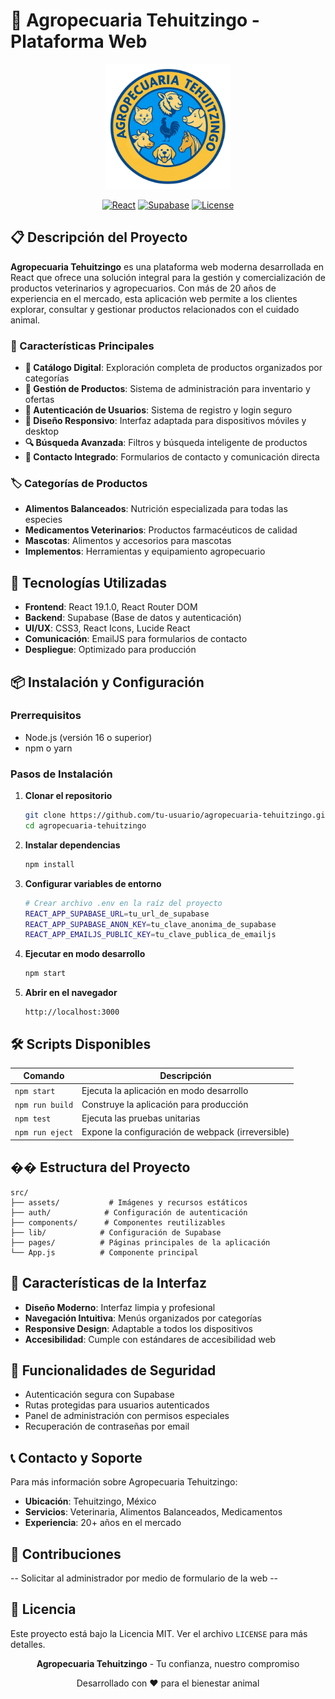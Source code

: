 # 🏥 Agropecuaria Tehuitzingo - Plataforma Web

<div align="center">
  <img src="src/assets/Logo2.png" alt="Agropecuaria Tehuitzingo Logo" width="200"/>
  
  [![React](https://img.shields.io/badge/React-19.1.0-blue.svg)](https://reactjs.org/)
  [![Supabase](https://img.shields.io/badge/Supabase-2.52.0-green.svg)](https://supabase.com/)
  [![License](https://img.shields.io/badge/License-MIT-yellow.svg)](LICENSE)
</div>

## 📋 Descripción del Proyecto

**Agropecuaria Tehuitzingo** es una plataforma web moderna desarrollada en React que ofrece una solución integral para la gestión y comercialización de productos veterinarios y agropecuarios. Con más de 20 años de experiencia en el mercado, esta aplicación web permite a los clientes explorar, consultar y gestionar productos relacionados con el cuidado animal.

### 🎯 Características Principales

- **🏪 Catálogo Digital**: Exploración completa de productos organizados por categorías
- **🛒 Gestión de Productos**: Sistema de administración para inventario y ofertas
- **👥 Autenticación de Usuarios**: Sistema de registro y login seguro
- **📱 Diseño Responsivo**: Interfaz adaptada para dispositivos móviles y desktop
- **🔍 Búsqueda Avanzada**: Filtros y búsqueda inteligente de productos
- **📧 Contacto Integrado**: Formularios de contacto y comunicación directa

### 🏷️ Categorías de Productos

- **Alimentos Balanceados**: Nutrición especializada para todas las especies
- **Medicamentos Veterinarios**: Productos farmacéuticos de calidad
- **Mascotas**: Alimentos y accesorios para mascotas
- **Implementos**: Herramientas y equipamiento agropecuario

## 🚀 Tecnologías Utilizadas

- **Frontend**: React 19.1.0, React Router DOM
- **Backend**: Supabase (Base de datos y autenticación)
- **UI/UX**: CSS3, React Icons, Lucide React
- **Comunicación**: EmailJS para formularios de contacto
- **Despliegue**: Optimizado para producción

## 📦 Instalación y Configuración

### Prerrequisitos

- Node.js (versión 16 o superior)
- npm o yarn

### Pasos de Instalación

1. **Clonar el repositorio**
   ```bash
   git clone https://github.com/tu-usuario/agropecuaria-tehuitzingo.git
   cd agropecuaria-tehuitzingo
   ```

2. **Instalar dependencias**
   ```bash
   npm install
   ```

3. **Configurar variables de entorno**
   ```bash
   # Crear archivo .env en la raíz del proyecto
   REACT_APP_SUPABASE_URL=tu_url_de_supabase
   REACT_APP_SUPABASE_ANON_KEY=tu_clave_anonima_de_supabase
   REACT_APP_EMAILJS_PUBLIC_KEY=tu_clave_publica_de_emailjs
   ```

4. **Ejecutar en modo desarrollo**
   ```bash
   npm start
   ```

5. **Abrir en el navegador**
   ```
   http://localhost:3000
   ```

## 🛠️ Scripts Disponibles

| Comando | Descripción |
|---------|-------------|
| `npm start` | Ejecuta la aplicación en modo desarrollo |
| `npm run build` | Construye la aplicación para producción |
| `npm test` | Ejecuta las pruebas unitarias |
| `npm run eject` | Expone la configuración de webpack (irreversible) |

## �� Estructura del Proyecto

```
src/
├── assets/           # Imágenes y recursos estáticos
├── auth/            # Configuración de autenticación
├── components/      # Componentes reutilizables
├── lib/            # Configuración de Supabase
├── pages/          # Páginas principales de la aplicación
└── App.js          # Componente principal
```

## 🎨 Características de la Interfaz

- **Diseño Moderno**: Interfaz limpia y profesional
- **Navegación Intuitiva**: Menús organizados por categorías
- **Responsive Design**: Adaptable a todos los dispositivos
- **Accesibilidad**: Cumple con estándares de accesibilidad web

## 🔐 Funcionalidades de Seguridad

- Autenticación segura con Supabase
- Rutas protegidas para usuarios autenticados
- Panel de administración con permisos especiales
- Recuperación de contraseñas por email

## 📞 Contacto y Soporte

Para más información sobre Agropecuaria Tehuitzingo:

- **Ubicación**: Tehuitzingo, México
- **Servicios**: Veterinaria, Alimentos Balanceados, Medicamentos
- **Experiencia**: 20+ años en el mercado

## 🤝 Contribuciones

-- Solicitar al administrador por medio de formulario de la web --

## 📄 Licencia

Este proyecto está bajo la Licencia MIT. Ver el archivo `LICENSE` para más detalles.

<div align="center">
  <p><strong>Agropecuaria Tehuitzingo</strong> - Tu confianza, nuestro compromiso</p>
  <p>Desarrollado con ❤️ para el bienestar animal</p>
</div>
